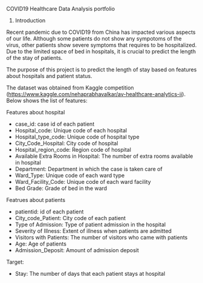 COVID19 Healthcare Data Analysis portfolio


1. Introduction

Recent pandemic due to COVID19 from China has impacted various aspects of our life. Although some patients do not show any sympotoms of the virus, other patients show severe symptoms that requires to be hospitalized. Due to the limited space of bed in hospitals, it is crucial to predict the length of the stay of patients.

The purpose of this project is to predict the length of stay based on features about hospitals and patient status.

The dataset was obtained from Kaggle competition (https://www.kaggle.com/nehaprabhavalkar/av-healthcare-analytics-ii).
Below shows the list of features:

Features about hospital
- case_id: case id of each patient
- Hospital_code: Unique code of each hospital
- Hospital_type_code: Unique code of hospital type
- City_Code_Hospital: City code of hospital
- Hospital_region_code: Region code of hospital
- Available Extra Rooms in Hospital: The number of extra rooms available in hospital
- Department: Department in which the case is taken care of
- Ward_Type: Unique code of each ward type
- Ward_Facility_Code: Unique code of each ward facility
- Bed Grade: Grade of bed in the ward

Featrues about patients
- patientid: id of each patient
- City_code_Patient: City code of each patient
- Type of Admission: Type of patient admission in the hospital
- Severity of Illness: Extent of illness when patients are admitted
- Visitors with Patients: The number of visitors who came with patients
- Age: Age of patients
- Admission_Deposit: Amount of admission deposit

Target:
- Stay: The number of days that each patient stays at hospital
